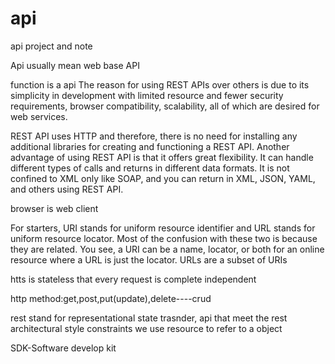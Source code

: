 # api
api project and note


Api usually mean web base API

function is a api
The reason for using REST APIs over others is due to its simplicity in development with limited resource and fewer security requirements, browser compatibility, scalability, all of which are desired for web services.


REST API uses HTTP and therefore, there is no need for installing any additional libraries for creating and functioning a REST API. Another advantage of using REST API is that it offers great flexibility. It can handle different types of calls and returns in different data formats. It is not confined to XML only like SOAP, and you can return in XML, JSON, YAML, and others using REST API.

browser is web client


For starters, URI stands for uniform resource identifier and URL stands for uniform resource locator. Most of the confusion with these two is because they are related. You see, a URI can be a name, locator, or both for an online resource where a URL is just the locator. URLs are a subset of URIs


htts is stateless that every request is complete independent

http method:get,post,put(update),delete----crud



rest stand for representational state trasnder, api that meet the rest architectural style constraints
we use resource to refer to a object

SDK-Software develop kit







